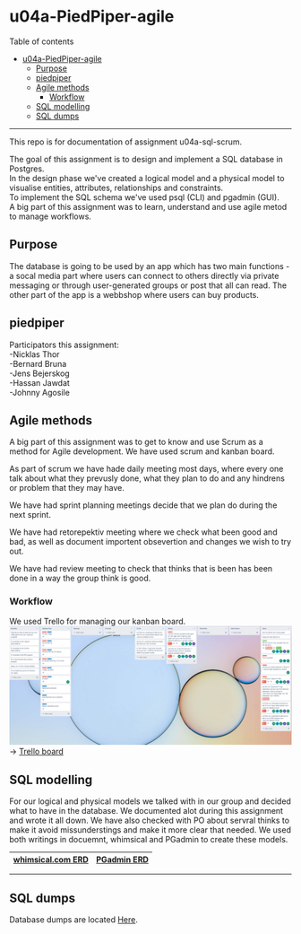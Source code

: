 # u04a-PiedPiper-agile 

Table of contents  

- [u04a-PiedPiper-agile](#u04a-piedpiper-agile)
  - [Purpose](#purpose)
  - [piedpiper](#piedpiper)
  - [Agile methods](#agile-methods)
    - [Workflow](#workflow)
  - [SQL modelling](#sql-modelling)
  - [SQL dumps](#sql-dumps)

___

This repo is for documentation of assignment u04a-sql-scrum.  
  
The goal of this assignment is to design and implement a SQL database in Postgres.  
In the design phase we've created a logical model and a physical model to visualise entities, attributes, relationships and constraints.  
To implement the SQL schema we've used psql (CLI) and pgadmin (GUI).  
A big part of this assignment was to learn, understand and use agile metod to manage workflows.  

## Purpose  

The database is going to be used by an app which has two main functions - a socal media part where users can connect to others directly via private messaging or through user-generated groups or post that all can read. The other part of the app is a webbshop where users can buy products.

## piedpiper 

Participators this assignment:  
-Nicklas Thor\
-Bernard Bruna\
-Jens Bejerskog\
-Hassan Jawdat\
-Johnny Agosile


## Agile methods  

A big part of this assignment was to get to know and use Scrum as a method for Agile development. We have used scrum and kanban board. 

As part of scrum we have hade daily meeting most days, where every one talk about what they prevusly done, what they plan to do and any hindrens or problem that they may have. 

We have had sprint planning meetings decide that we plan do during the next sprint. 

We have had retorepektiv meeting where we check what been good and bad, as well as document importent obsevertion and changes we wish to try out.

We have had review meeting to check that thinks that is been has been done in a way the group think is good.

### Workflow  

We used Trello for managing our kanban board.  
![Screenshot of our Trello board](trello.PNG)  
&rarr; [Trello board](https://trello.com/b/QheWWuGd/teamprojekt1)  

## SQL modelling  

For our logical and physical models we talked with in our group and decided what to have in the database. We documented alot during this assignment and wrote it all down. We have also checked with PO about servral thinks to make it avoid missunderstings and make it more clear that needed. We used both writings in docuemnt, whimsical and PGadmin to create these models.
  

|[whimsical.com ERD](whimsical_ERD.PNG)|[PGadmin ERD](PGadmin_ERD.PNG)|
|---|---|


___

## SQL dumps  

Database dumps are located [Here](Schema_piedpiper_backup_v2.sql).